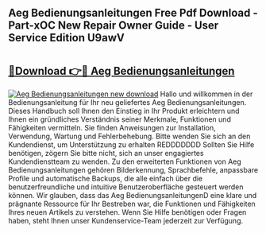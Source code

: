 ## Aeg Bedienungsanleitungen Free Pdf Download - Part-xOC New Repair Owner Guide - User Service Edition U9awV

# <h2><a href="http://df4vrd.blite.top/?on=Aeg+Bedienungsanleitungen">🔗Download 👉🔴 Aeg Bedienungsanleitungen</a></h2>

[![Aeg Bedienungsanleitungen new download](https://i.imgur.com/lujVjoI.png)](http://df4vrd.blite.top/?on=Aeg+Bedienungsanleitungen)
Hallo und willkommen in der Bedienungsanleitung für Ihr neu geliefertes Aeg Bedienungsanleitungen. Dieses Handbuch soll Ihnen den Einstieg in Ihr Produkt erleichtern und Ihnen ein gründliches Verständnis seiner Merkmale, Funktionen und Fähigkeiten vermitteln. Sie finden Anweisungen zur Installation, Verwendung, Wartung und Fehlerbehebung. Bitte wenden Sie sich an den Kundendienst, um Unterstützung zu erhalten REDDDDDDD Sollten Sie Hilfe benötigen, zögern Sie bitte nicht, sich an unser engagiertes Kundendienstteam zu wenden. Zu den erweiterten Funktionen von Aeg Bedienungsanleitungen gehören Bilderkennung, Sprachbefehle, anpassbare Profile und automatische Backups, die alle einfach über die benutzerfreundliche und intuitive Benutzeroberfläche gesteuert werden können. Wir glauben, dass das Aeg BedienungsanleitungenD eine klare und prägnante Ressource für Ihr Bestreben war, die Funktionen und Fähigkeiten Ihres neuen Artikels zu verstehen. Wenn Sie Hilfe benötigen oder Fragen haben, steht Ihnen unser Kundenservice-Team jederzeit zur Verfügung.
